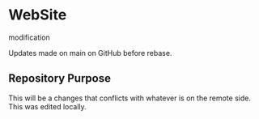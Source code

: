 # WebSite

modification

Updates made on main on GitHub before rebase.


## Repository Purpose

This will be a changes that conflicts 
with whatever is on the remote side.
This was edited locally.